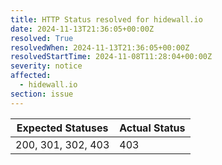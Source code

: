 ```yaml
---
title: HTTP Status resolved for hidewall.io
date: 2024-11-13T21:36:05+00:00Z
resolved: True
resolvedWhen: 2024-11-13T21:36:05+00:00Z
resolvedStartTime: 2024-11-08T11:28:04+00:00Z
severity: notice
affected:
  - hidewall.io
section: issue
---
```


| Expected Statuses | Actual Status  |
|-------------------|----------------|
| 200, 301, 302, 403 | 403 |
